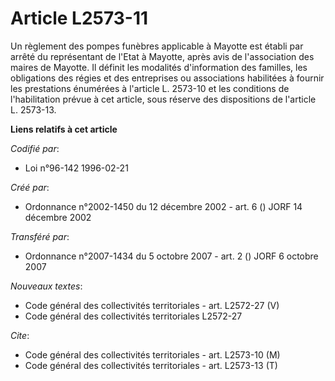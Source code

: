 # Article L2573-11

Un règlement des pompes funèbres applicable à Mayotte est établi par arrêté du représentant de l'Etat à Mayotte, après avis
de l'association des maires de Mayotte. Il définit les modalités d'information des familles, les obligations des régies et
des entreprises ou associations habilitées à fournir les prestations énumérées à l'article L. 2573-10 et les conditions de
l'habilitation prévue à cet article, sous réserve des dispositions de l'article L. 2573-13.

**Liens relatifs à cet article**

_Codifié par_:

  - Loi n°96-142 1996-02-21

_Créé par_:

  - Ordonnance n°2002-1450 du 12 décembre 2002 - art. 6 () JORF 14 décembre 2002

_Transféré par_:

  - Ordonnance n°2007-1434 du 5 octobre 2007 - art. 2 () JORF 6 octobre 2007

_Nouveaux textes_:

  - Code général des collectivités territoriales - art. L2572-27 (V)
  - Code général des collectivités territoriales L2572-27

_Cite_:

  - Code général des collectivités territoriales - art. L2573-10 (M)
  - Code général des collectivités territoriales - art. L2573-13 (T)

